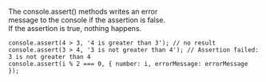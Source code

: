 The console.assert() methods writes an error  
message to the console if the assertion is false.  
If the assertion is true, nothing happens.   
```
console.assert(4 > 3, '4 is greater than 3'); // no result
console.assert(3 > 4, '3 is not greater than 4'); // Assertion failed: 3 is not greater than 4
console.assert(i % 2 === 0, { number: i, errorMessage: errorMessage });
```
